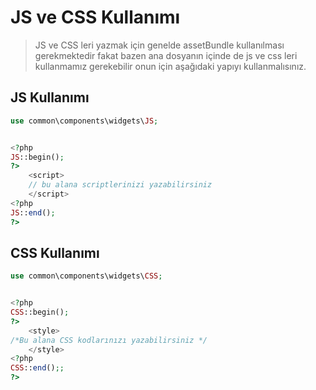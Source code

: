 # JS ve CSS Kullanımı

> JS ve CSS leri yazmak için genelde assetBundle kullanılması gerekmektedir fakat bazen ana dosyanın içinde de js ve css leri kullanmamız gerekebilir onun için aşağıdaki yapıyı kullanmalısınız.

## JS Kullanımı

```php
use common\components\widgets\JS;


<?php
JS::begin();
?>
    <script>
    // bu alana scriptlerinizi yazabilirsiniz
    </script>
<?php
JS::end();
?>
```

## CSS Kullanımı

```php
use common\components\widgets\CSS;


<?php
CSS::begin();
?>
    <style>
/*Bu alana CSS kodlarınızı yazabilirsiniz */
    </style>
<?php
CSS::end();;
?>
```